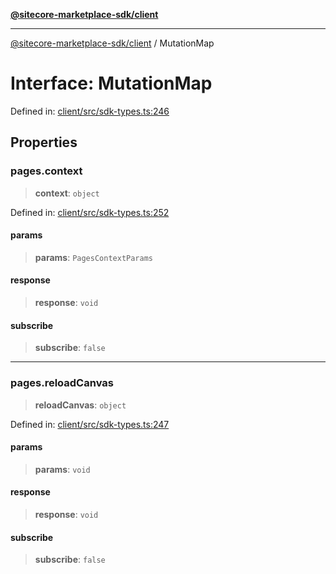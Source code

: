 [**@sitecore-marketplace-sdk/client**](../README.md)

***

[@sitecore-marketplace-sdk/client](../README.md) / MutationMap

# Interface: MutationMap

Defined in: [client/src/sdk-types.ts:246](https://github.com/Sitecore/marketplace-sdk/blob/e3ec55ede335ad59ac5875d32f0d68c50e7bc899/packages/client/src/sdk-types.ts#L246)

## Properties

### pages.context

> **context**: `object`

Defined in: [client/src/sdk-types.ts:252](https://github.com/Sitecore/marketplace-sdk/blob/e3ec55ede335ad59ac5875d32f0d68c50e7bc899/packages/client/src/sdk-types.ts#L252)

#### params

> **params**: `PagesContextParams`

#### response

> **response**: `void`

#### subscribe

> **subscribe**: `false`

***

### pages.reloadCanvas

> **reloadCanvas**: `object`

Defined in: [client/src/sdk-types.ts:247](https://github.com/Sitecore/marketplace-sdk/blob/e3ec55ede335ad59ac5875d32f0d68c50e7bc899/packages/client/src/sdk-types.ts#L247)

#### params

> **params**: `void`

#### response

> **response**: `void`

#### subscribe

> **subscribe**: `false`
